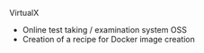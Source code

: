 VirtualX
* Online test taking / examination system OSS
* Creation of a recipe for Docker image creation
